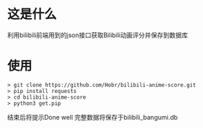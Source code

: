 # 这是什么

利用bilibili前端用到的json接口获取Bilibili动画评分并保存到数据库

# 使用

```
> git clone https://github.com/Hobr/bilibili-anime-score.git
> pip install requests
> cd bilibili-anime-score
> python3 get.pip
```

结束后将提示Done well 完整数据将保存于bilibili_bangumi.db
